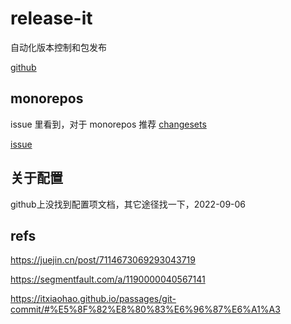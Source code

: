 # release-it

自动化版本控制和包发布

[github](https://github.com/release-it/release-it)

## monorepos

issue 里看到，对于 monorepos 推荐 [changesets](https://github.com/changesets/changesets)

[issue](https://github.com/release-it/release-it/issues/831)

## 关于配置

github上没找到配置项文档，其它途径找一下，2022-09-06

## refs

<https://juejin.cn/post/7114673069293043719>

<https://segmentfault.com/a/1190000040567141>

<https://itxiaohao.github.io/passages/git-commit/#%E5%8F%82%E8%80%83%E6%96%87%E6%A1%A3>
